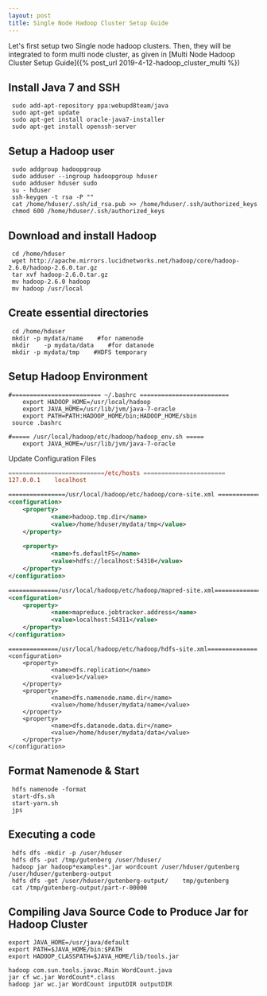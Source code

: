 ```yaml
---
layout: post
title: Single Node Hadoop Cluster Setup Guide
---
```


Let's first setup two Single node hadoop clusters. Then, they will be integrated to form multi node cluster, as given in [Multi Node Hadoop Cluster Setup Guide]({% post_url 2019-4-12-hadoop_cluster_multi %})

## Install Java 7 and SSH

```shell
 sudo add-apt-repository ppa:webupd8team/java
 sudo apt-get update
 sudo apt-get install oracle-java7-installer
 sudo apt-get install openssh-server
```

## Setup a Hadoop user
```shell
 sudo addgroup hadoopgroup
 sudo adduser --ingroup hadoopgroup hduser
 sudo adduser hduser sudo
 su - hduser
 ssh-keygen -t rsa -P ""
 cat /home/hduser/.ssh/id_rsa.pub >> /home/hduser/.ssh/authorized_keys
 chmod 600 /home/hduser/.ssh/authorized_keys
 ```

## Download and install Hadoop

```shell
 cd /home/hduser
 wget http://apache.mirrors.lucidnetworks.net/hadoop/core/hadoop-2.6.0/hadoop-2.6.0.tar.gz
 tar xvf hadoop-2.6.0.tar.gz
 mv hadoop-2.6.0 hadoop
 mv hadoop /usr/local
 ```
 

## Create essential directories

```shell
 cd /home/hduser
 mkdir -p mydata/name    #for namenode
 mkdir    -p mydata/data    #for datanode
 mkdir -p mydata/tmp    #HDFS temporary
``` 

## Setup Hadoop Environment

```shell
#========================= ~/.bashrc =========================
    export HADOOP_HOME=/usr/local/hadoop
    export JAVA_HOME=/usr/lib/jvm/java-7-oracle
    export PATH=PATH:HADOOP_HOME/bin;HADOOP_HOME/sbin
 source .bashrc
```

```shell
#===== /usr/local/hadoop/etc/hadoop/hadoop_env.sh =====
    export JAVA_HOME=/usr/lib/jvm/java-7-oracle
```

Update Configuration Files
```conf
===========================/etc/hosts =======================
127.0.0.1    localhost
```

```xml
================/usr/local/hadoop/etc/hadoop/core-site.xml ==============
<configuration>
    <property>
            <name>hadoop.tmp.dir</name>
            <value>/home/hduser/mydata/tmp</value>
    </property>
    
    <property>
            <name>fs.defaultFS</name>
            <value>hdfs://localhost:54310</value>
    </property>
</configuration>
```

```xml
==============/usr/local/hadoop/etc/hadoop/mapred-site.xml==============
<configuration>
    <property>
            <name>mapreduce.jobtracker.address</name>
            <value>localhost:54311</value>
    </property>
</configuration>
``` 

```shell
==============/usr/local/hadoop/etc/hadoop/hdfs-site.xml==============
<configuration>
    <property>
            <name>dfs.replication</name>
            <value>1</value>
    </property>
    <property>
            <name>dfs.namenode.name.dir</name>
            <value>/home/hduser/mydata/name</value>
    </property>
    <property>
            <name>dfs.datanode.data.dir</name>
            <value>/home/hduser/mydata/data</value>
    </property>
</configuration>
```

## Format Namenode & Start

```shell
 hdfs namenode -format
 start-dfs.sh
 start-yarn.sh
 jps
```

## Executing a code
```shell
 hdfs dfs -mkdir -p /user/hduser
 hdfs dfs -put /tmp/gutenberg /user/hduser/
 hadoop jar hadoop*examples*.jar wordcount /user/hduser/gutenberg /user/hduser/gutenberg-output
 hdfs dfs -get /user/hduser/gutenberg-output/    tmp/gutenberg
 cat /tmp/gutenberg-output/part-r-00000
 ```

## Compiling Java Source Code to Produce Jar for Hadoop Cluster
```shell
export JAVA_HOME=/usr/java/default
export PATH=$JAVA_HOME/bin:$PATH
export HADOOP_CLASSPATH=$JAVA_HOME/lib/tools.jar

hadoop com.sun.tools.javac.Main WordCount.java
jar cf wc.jar WordCount*.class
hadoop jar wc.jar WordCount inputDIR outputDIR
```
